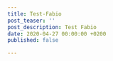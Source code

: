```yaml
---
title: Test-Fabio
post_teaser: ''
post_description: Test Fabio
date: 2020-04-27 00:00:00 +0200
published: false

---
```

